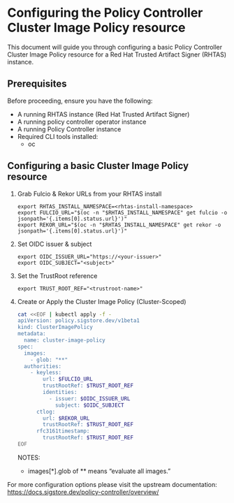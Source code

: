 # Configuring the Policy Controller Cluster Image Policy resource
This document will guide you through configuring a basic Policy Controller Cluster Image Policy resource for a Red Hat Trusted Artifact Signer (RHTAS) instance.

## Prerequisites
Before proceeding, ensure you have the following:
- A running RHTAS instance (Red Hat Trusted Artifact Signer)
- A running policy controller operator instance
- A running Policy Controller instance
- Required CLI tools installed:
    - oc

## Configuring a basic Cluster Image Policy resource
1. Grab Fulcio & Rekor URLs from your RHTAS install
    ```
    export RHTAS_INSTALL_NAMESPACE=<rhtas-install-namespace>
    export FULCIO_URL="$(oc -n "$RHTAS_INSTALL_NAMESPACE" get fulcio -o jsonpath='{.items[0].status.url}')"
    export REKOR_URL="$(oc -n "$RHTAS_INSTALL_NAMESPACE" get rekor -o jsonpath='{.items[0].status.url}')"
    ```

3. Set OIDC issuer & subject
    ```
    export OIDC_ISSUER_URL="https://<your-issuer>"
    export OIDC_SUBJECT="<subject>"
    ```

4. Set the TrustRoot reference
    ```
    export TRUST_ROOT_REF="<trustroot-name>"
    ```

1. Create or Apply the Cluster Image Policy (Cluster-Scoped)
    ```sh
    cat <<EOF | kubectl apply -f -
    apiVersion: policy.sigstore.dev/v1beta1
    kind: ClusterImagePolicy
    metadata:
      name: cluster-image-policy
    spec:
      images:
        - glob: "**"
      authorities:
        - keyless:
            url: $FULCIO_URL
            trustRootRef: $TRUST_ROOT_REF
            identities:
              - issuer: $OIDC_ISSUER_URL
                subject: $OIDC_SUBJECT
          ctlog:
            url: $REKOR_URL
            trustRootRef: $TRUST_ROOT_REF
          rfc3161timestamp:
            trustRootRef: $TRUST_ROOT_REF
    EOF
    ```

    NOTES:
    * images[*].glob of ** means “evaluate all images.”

For more configuration options please visit the upstream documentation: https://docs.sigstore.dev/policy-controller/overview/
